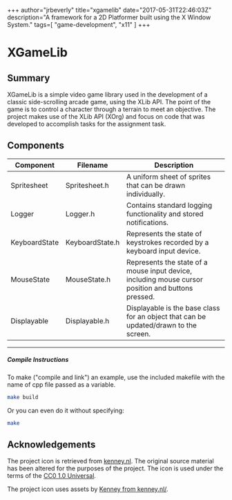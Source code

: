 +++
author="jrbeverly"
title="xgamelib"
date="2017-05-31T22:46:03Z"
description="A framework for a 2D Platformer built using the X Window System."
tags=[
  "game-development",
  "x11"
]
+++

# XGameLib

## Summary

XGameLib is a simple video game library used in the development of a classic side-scrolling arcade game, using the XLib API. The point of the game is to control a character through a terrain to meet an objective. The project makes use of the XLib API (XOrg) and focus on code that was developed to accomplish tasks for the assignment task.

## Components

|**Component**|**Filename**| **Description**|
|---|---|---|
| Spritesheet| Spritesheet.h | A uniform sheet of sprites that can be drawn individually. |
| Logger | Logger.h | Contains standard logging functionality and stored notifications. |
| KeyboardState | KeyboardState.h | Represents the state of keystrokes recorded by a keyboard input device. |
| MouseState | MouseState.h | Represents the state of a mouse input device, including mouse cursor position and buttons pressed. |
| Displayable | Displayable.h | Displayable is the base class for an object that can be updated/drawn to the screen. |

---

##### Compile Instructions

To make ("compile and link") an example, use the included makefile with
the name of cpp file passed as a variable.

```bash
make build
```

Or you can even do it without specifying:

```bash
make
```

## Acknowledgements

The project icon is retrieved from [kenney.nl](docs/icon/icon.json). The original source material has been altered for the purposes of the project. The icon is used under the terms of the [CC0 1.0 Universal](https://creativecommons.org/publicdomain/zero/1.0/).

The project icon uses assets by [Kenney from kenney.nl/](http://kenney.nl/assets/platformer-art-deluxe).